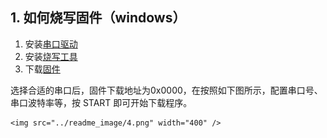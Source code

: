 ## 1. 如何烧写固件（windows）
1. 安装[串口驱动](https://github.com/SmartArduino/DoHome/blob/master/DoHome_HomeKit_Moon_Light/Drive/ch341ser.7z)
2. 安装[烧写工具](http://espressif.com/en/support/download/other-tools)
3. 下载[固件](https://github.com/SmartArduino/DoHome/blob/master/DoHome_HomeKit_Moon_Light/Firmware/homekit_light_doit_wrgb%E6%9C%88%E7%90%83%E7%81%AF_1.4.0.bin)


选择合适的串口后，固件下载地址为0x0000，在按照如下图所示，配置串口号、串口波特率等，按 START 即可开始下载程序。


    <img src="../readme_image/4.png" width="400" />
